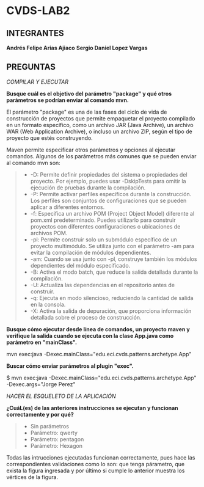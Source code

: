 # CVDS-LAB2

## INTEGRANTES

**Andrés Felipe Arias Ajiaco**
**Sergio Daniel Lopez Vargas**

## PREGUNTAS

*COMPILAR Y EJECUTAR*

**Busque cuál es el objetivo del parámetro "package" y qué otros parámetros se podrían enviar al comando mvn.**

El parámetro "package" es una de las fases del ciclo de vida de construcción de proyectos que permite empaquetar el proyecto compilado en un formato específico, como un archivo JAR (Java Archive), un archivo WAR (Web Application Archive), o incluso un archivo ZIP, según el tipo de proyecto que estés construyendo.

Maven permite especificar otros parámetros y opciones al ejecutar comandos. Algunos de los parámetros más comunes que se pueden enviar al comando mvn son:

> * -D: Permite definir propiedades del sistema o propiedades del proyecto. Por ejemplo, puedes usar -DskipTests para omitir la ejecución de pruebas durante la compilación.
> * -P: Permite activar perfiles específicos durante la construcción. Los perfiles son conjuntos de configuraciones que se pueden aplicar a diferentes entornos.
> * -f: Especifica un archivo POM (Project Object Model) diferente al pom.xml predeterminado. Puedes utilizarlo para construir proyectos con diferentes configuraciones o ubicaciones de archivos POM.
> * -pl: Permite construir solo un submódulo específico de un proyecto multimódulo. Se utiliza junto con el parámetro -am para evitar la compilación de módulos dependientes.
> * -am: Cuando se usa junto con -pl, construye también los módulos dependientes del módulo especificado.
> * -B: Activa el modo batch, que reduce la salida detallada durante la compilación.
> * -U: Actualiza las dependencias en el repositorio antes de construir.
> * -q: Ejecuta en modo silencioso, reduciendo la cantidad de salida en la consola.
> * -X: Activa la salida de depuración, que proporciona información detallada sobre el proceso de construcción.

**Busque cómo ejecutar desde línea de comandos, un proyecto maven y verifique la salida cuando se ejecuta con la clase App.java como parámetro en "mainClass".**

mvn exec:java -Dexec.mainClass="edu.eci.cvds.patterns.archetype.App"

**Buscar cómo enviar parámetros al plugin "exec".**

$ mvn exec:java -Dexec.mainClass="edu.eci.cvds.patterns.archetype.App" -Dexec.args="Jorge Perez"

*HACER EL ESQUELETO DE LA APLICACIÓN*

**¿CuáL(es) de las anteriores instrucciones se ejecutan y funcionan correctamente y por qué?**
> * Sin parámetros
> * Parámetro: qwerty
> * Parámetro: pentagon
> * Parámetro: Hexagon

Todas las intrucciones ejecutadas funcionan correctamente, pues hace las correspondientes validaciones como lo son: que tenga párametro, que exista la figura ingresada y por último si cumple lo anterior muestra los vértices de la figura.



